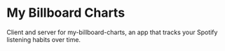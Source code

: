 # My Billboard Charts

Client and server for my-billboard-charts, an app that tracks your Spotify listening habits over time.
